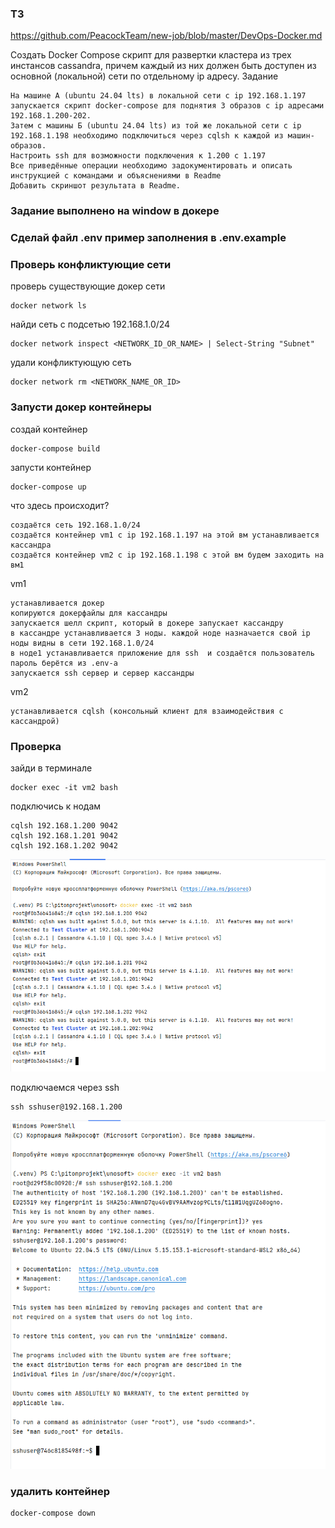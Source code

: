 ### ТЗ
https://github.com/PeacockTeam/new-job/blob/master/DevOps-Docker.md

Создать Docker Compose скрипт для развертки кластера из трех инстансов cassandra, 
причем каждый из них должен быть доступен из основной (локальной) сети по отдельному ip адресу.
Задание

    На машине А (ubuntu 24.04 lts) в локальной сети с ip 192.168.1.197 запускается скрипт docker-compose для поднятия 3 образов с ip адресами 192.168.1.200-202.
    Затем с машины Б (ubuntu 24.04 lts) из той же локальной сети с ip 192.168.1.198 необходимо подключиться через cqlsh к каждой из машин-образов.
    Настроить ssh для возможности подключения к 1.200 с 1.197
    Все приведённые операции необходимо задокументировать и описать инструкцией с командами и объяснениями в Readme
    Добавить скриншот результата в Readme.

### Задание выполнено на window в докере

### Сделай файл .env пример заполнения в  .env.example

### Проверь конфликтующие сети 
проверь существующие докер сети

    docker network ls

найди сеть с подсетью 192.168.1.0/24

    docker network inspect <NETWORK_ID_OR_NAME> | Select-String "Subnet"

удали конфликтующую сеть

    docker network rm <NETWORK_NAME_OR_ID>

### Запусти докер контейнеры

создай контейнер

    docker-compose build
запусти контейнер

    docker-compose up

что здесь происходит?

    создаётся сеть 192.168.1.0/24
    создаётся контейнер vm1 с ip 192.168.1.197 на этой вм устанавливается кассандра
    создаётся контейнер vm2 с ip 192.168.1.198 с этой вм будем заходить на вм1

vm1

    устанавливается докер
    копируются докерфайлы для кассандры
    запускается шелл скрипт, который в докере запускает кассандру
    в кассандре устанавливается 3 ноды. каждой ноде назначается свой ip
    ноды видны в сети 192.168.1.0/24
    в ноде1 устанавливается приложение для ssh  и создаётся пользователь
    пароль берётся из .env-а
    запускается ssh сервер и сервер кассандры

vm2

    устанавливается cqlsh (консольный клиент для взаимодействия с кассандрой)
    
### Проверка 

зайди в терминале

    docker exec -it vm2 bash

подключись к нодам

    cqlsh 192.168.1.200 9042
    cqlsh 192.168.1.201 9042
    cqlsh 192.168.1.202 9042

![img.png](img/img.png)


подключаемся через ssh

    ssh sshuser@192.168.1.200

![img_1.png](img/img_1.png)




### удалить контейнер

    docker-compose down


